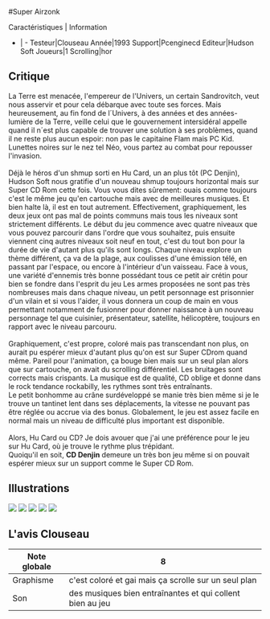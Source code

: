 #Super Airzonk

Caractéristiques | Information
- | -
Testeur|Clouseau
Année|1993
Support|Pcenginecd
Editeur|Hudson Soft
Joueurs|1
Scrolling|hor

## Critique
La Terre est menacée, l'empereur de l'Univers, un certain Sandrovitch, veut nous asservir et pour cela débarque avec toute ses forces. Mais heureusement, au fin fond de l´Univers, à des années et des années-lumière de la Terre, veille celui que le gouvernement intersidéral appelle quand il n´est plus capable de trouver une solution à ses problèmes, quand il ne reste plus aucun espoir: non pas le capitaine Flam mais PC Kid. Lunettes noires sur le nez tel Néo, vous partez au combat pour repousser l'invasion.<br/><br/>Déjà le héros d'un shmup sorti en Hu Card, un an plus tôt (PC Denjin), Hudson Soft nous gratifie d'un nouveau shmup toujours horizontal mais sur Super CD Rom cette fois. Vous vous dites sûrement: ouais comme toujours c'est le même jeu qu'en cartouche mais avec de meilleures musiques. Et bien halte là, il est en tout autrement. Effectivement, graphiquement, les deux jeux ont pas mal de points communs mais tous les niveaux sont strictement différents. Le début du jeu commence avec quatre niveaux que vous pouvez parcourir dans l'ordre que vous souhaitez, puis ensuite viennent cinq autres niveaux soit neuf en tout, c'est du tout bon pour la durée de vie d'autant plus qu'ils sont longs. Chaque niveau explore un thème différent, ça va de la plage, aux coulisses d'une émission télé, en passant par l'espace, ou encore à l'intérieur d'un vaisseau. Face à vous, une variété d'ennemis très bonne possédant tous ce petit air crétin pour bien se fondre dans l'esprit du jeu Les armes proposées ne sont pas très nombreuses mais dans chaque niveau, un petit personnage est prisonnier d'un vilain et si vous l'aider, il vous donnera un coup de main en vous permettant notamment de fusionner pour donner naissance à un nouveau personnage tel que cuisinier, présentateur, satellite, hélicoptère, toujours en rapport avec le niveau parcouru.<br/><br/>Graphiquement, c'est propre, coloré mais pas transcendant non plus, on aurait pu espérer mieux d'autant plus qu'on est sur Super CDrom quand même. Pareil pour l'animation, ça bouge bien mais sur un seul plan alors que sur cartouche, on avait du scrolling différentiel. Les bruitages sont corrects mais crispants. La musique est de qualité, CD oblige et donne dans le rock tendance rockabilly, les rythmes sont très entraînants.<br/>Le petit bonhomme au crâne surdéveloppé se manie très bien même si je le trouve un tantinet lent dans ses déplacements, la vitesse ne pouvant pas être réglée ou accrue via des bonus. Globalement, le jeu est assez facile en normal mais un niveau de difficulté plus important est disponible.<br/><br/>Alors, Hu Card ou CD? Je dois avouer que j'ai une préférence pour le jeu sur Hu Card, où je trouve le rythme plus trépidant.<br/>Quoiqu'il en soit, <b>CD Denjin</b> demeure un très bon jeu même si on pouvait espérer mieux sur un support comme le Super CD Rom.

## Illustrations
![](http://www.shmup.com/images/thumbs/img_fiche_1_702.jpg)
![](http://www.shmup.com/images/thumbs/img_fiche_2_702.jpg)
![](http://www.shmup.com/images/thumbs/img_fiche_3_702.jpg)
![](http://www.shmup.com/images/thumbs/img_fiche_4_702.jpg)
![](http://www.shmup.com/images/thumbs/img_fiche_5_702.jpg)

## L'avis Clouseau
Note globale|8
-|-
Graphisme|c'est coloré et gai mais ça scrolle sur un seul plan
Son|des musiques bien entraînantes et qui collent bien au jeu
